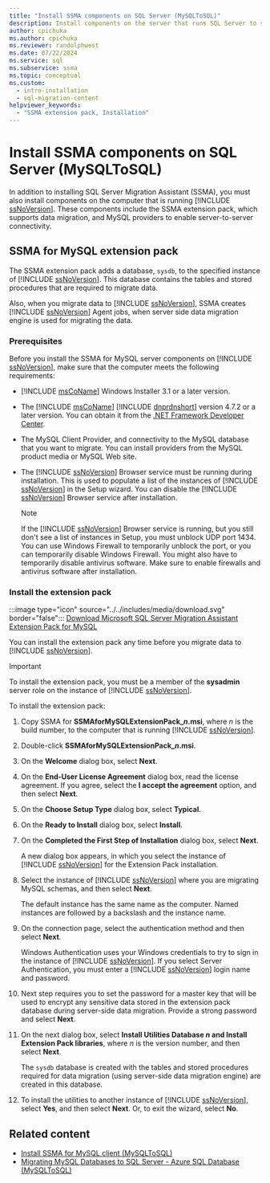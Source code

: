 ```yaml
---
title: "Install SSMA components on SQL Server (MySQLToSQL)"
description: Install components on the server that runs SQL Server to support MySQL database conversion with SSMA, including the SSMA extension pack and MySQL providers.
author: cpichuka
ms.author: cpichuka
ms.reviewer: randolphwest
ms.date: 07/22/2024
ms.service: sql
ms.subservice: ssma
ms.topic: conceptual
ms.custom:
  - intro-installation
  - sql-migration-content
helpviewer_keywords:
  - "SSMA extension pack, Installation"
---
```


# Install SSMA components on SQL Server (MySQLToSQL)

In addition to installing SQL Server Migration Assistant (SSMA), you must also install components on the computer that is running [!INCLUDE [ssNoVersion](../../includes/ssnoversion-md.md)]. These components include the SSMA extension pack, which supports data migration, and MySQL providers to enable server-to-server connectivity.

## SSMA for MySQL extension pack

The SSMA extension pack adds a database, `sysdb`, to the specified instance of [!INCLUDE [ssNoVersion](../../includes/ssnoversion-md.md)]. This database contains the tables and stored procedures that are required to migrate data.

Also, when you migrate data to [!INCLUDE [ssNoVersion](../../includes/ssnoversion-md.md)], SSMA creates [!INCLUDE [ssNoVersion](../../includes/ssnoversion-md.md)] Agent jobs, when server side data migration engine is used for migrating the data.

### Prerequisites

Before you install the SSMA for MySQL server components on [!INCLUDE [ssNoVersion](../../includes/ssnoversion-md.md)], make sure that the computer meets the following requirements:

- [!INCLUDE [msCoName](../../includes/msconame-md.md)] Windows Installer 3.1 or a later version.
- The [!INCLUDE [msCoName](../../includes/msconame-md.md)] [!INCLUDE [dnprdnshort](../../includes/dnprdnshort-md.md)] version 4.7.2 or a later version. You can obtain it from the [.NET Framework Developer Center](https://go.microsoft.com/fwlink/?LinkId=48882).
- The MySQL Client Provider, and connectivity to the MySQL database that you want to migrate. You can install providers from the MySQL product media or MySQL Web site.
- The [!INCLUDE [ssNoVersion](../../includes/ssnoversion-md.md)] Browser service must be running during installation. This is used to populate a list of the instances of [!INCLUDE [ssNoVersion](../../includes/ssnoversion-md.md)] in the Setup wizard. You can disable the [!INCLUDE [ssNoVersion](../../includes/ssnoversion-md.md)] Browser service after installation.

  > [!NOTE]  
  > If the [!INCLUDE [ssNoVersion](../../includes/ssnoversion-md.md)] Browser service is running, but you still don't see a list of instances in Setup, you must unblock UDP port 1434. You can use Windows Firewall to temporarily unblock the port, or you can temporarily disable Windows Firewall. You might also have to temporarily disable antivirus software. Make sure to enable firewalls and antivirus software after installation.

### Install the extension pack

:::image type="icon" source="../../includes/media/download.svg" border="false"::: [Download Microsoft SQL Server Migration Assistant Extension Pack for MySQL](https://www.microsoft.com/download/details.aspx?id=54257)

You can install the extension pack any time before you migrate data to [!INCLUDE [ssNoVersion](../../includes/ssnoversion-md.md)].

> [!IMPORTANT]  
> To install the extension pack, you must be a member of the **sysadmin** server role on the instance of [!INCLUDE [ssNoVersion](../../includes/ssnoversion-md.md)].

To install the extension pack:

1. Copy SSMA for **SSMAforMySQLExtensionPack_*n*.msi**, where *n* is the build number, to the computer that is running [!INCLUDE [ssNoVersion](../../includes/ssnoversion-md.md)].

1. Double-click **SSMAforMySQLExtensionPack_*n*.msi**.

1. On the **Welcome** dialog box, select **Next**.

1. On the **End-User License Agreement** dialog box, read the license agreement. If you agree, select the **I accept the agreement** option, and then select **Next**.

1. On the **Choose Setup Type** dialog box, select **Typical**.

1. On the **Ready to Install** dialog box, select **Install**.

1. On the **Completed the First Step of Installation** dialog box, select **Next**.

   A new dialog box appears, in which you select the instance of [!INCLUDE [ssNoVersion](../../includes/ssnoversion-md.md)] for the Extension Pack installation.

1. Select the instance of [!INCLUDE [ssNoVersion](../../includes/ssnoversion-md.md)] where you are migrating MySQL schemas, and then select **Next**.

   The default instance has the same name as the computer. Named instances are followed by a backslash and the instance name.

1. On the connection page, select the authentication method and then select **Next**.

   Windows Authentication uses your Windows credentials to try to sign in the instance of [!INCLUDE [ssNoVersion](../../includes/ssnoversion-md.md)]. If you select Server Authentication, you must enter a [!INCLUDE [ssNoVersion](../../includes/ssnoversion-md.md)] login name and password.

1. Next step requires you to set the password for a master key that will be used to encrypt any sensitive data stored in the extension pack database during server-side data migration. Provide a strong password and select **Next**.

1. On the next dialog box, select **Install Utilities Database *n* and Install Extension Pack libraries**, where *n* is the version number, and then select **Next**.

   The `sysdb` database is created with the tables and stored procedures required for data migration (using server-side data migration engine) are created in this database.

1. To install the utilities to another instance of [!INCLUDE [ssNoVersion](../../includes/ssnoversion-md.md)], select **Yes**, and then select **Next**. Or, to exit the wizard, select **No**.

## Related content

- [Install SSMA for MySQL client (MySQLToSQL)](installing-ssma-for-mysql-client-mysqltosql.md)
- [Migrating MySQL Databases to SQL Server - Azure SQL Database (MySQLToSQL)](migrating-mysql-databases-to-sql-server-azure-sql-db-mysqltosql.md)
